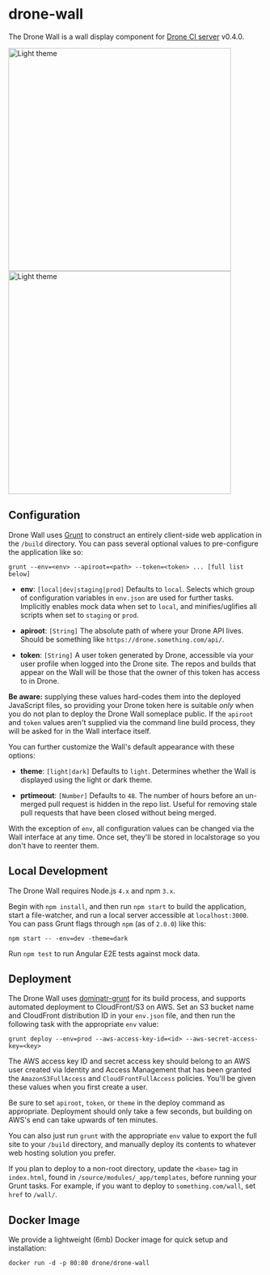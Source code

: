 # drone-wall

The Drone Wall is a wall display component for [Drone CI server](https://github.com/drone/drone) v0.4.0.

<img src="http://tathanen.github.io/drone-wall-light.png" width="440" alt="Light theme">
<img src="http://tathanen.github.io/drone-wall-dark.png" width="440" alt="Light theme">

## Configuration

Drone Wall uses [Grunt](http://gruntjs.com/) to construct an entirely client-side web application in the `/build` directory.  You can pass several optional values to pre-configure the application like so:

````
grunt --env=<env> --apiroot=<path> --token=<token> ... [full list below]
````

* **env**: `[local|dev|staging|prod]` Defaults to `local`.  Selects which group of configuration variables in `env.json` are used for further tasks.  Implicitly enables mock data when set to `local`, and minifies/uglifies all scripts when set to `staging` or `prod`.

* **apiroot**: `[String]` The absolute path of where your Drone API lives.  Should be something like `https://drone.something.com/api/`.

* **token**: `[String]` A user token generated by Drone, accessible via your user profile when logged into the Drone site.  The repos and builds that appear on the Wall will be those that the owner of this token has access to in Drone.

**Be aware:** supplying these values hard-codes them into the deployed JavaScript files, so providing your Drone token here is suitable *only* when you do not plan to deploy the Drone Wall someplace public. If the `apiroot` and `token` values aren't supplied via the command line build process, they will be asked for in the Wall interface itself.

You can further customize the Wall's default appearance with these options:

* **theme**: `[light|dark]` Defaults to `light`.  Determines whether the Wall is displayed using the light or dark theme.

* **prtimeout**: `[Number]` Defaults to `48`.  The number of hours before an un-merged pull request is hidden in the repo list.  Useful for removing stale pull requests that have been closed without being merged.

With the exception of `env`, all configuration values can be changed via the Wall interface at any time.  Once set, they'll be stored in localstorage so you don't have to reenter them.

## Local Development

The Drone Wall requires Node.js `4.x` and npm `3.x`.

Begin with `npm install`, and then run `npm start` to build the application, start a file-watcher, and run a local server accessible at `localhost:3000`.  You can pass Grunt flags through `npm` (as of `2.0.0`) like this:

````
npm start -- -env=dev -theme=dark
````

Run `npm test` to run Angular E2E tests against mock data.

## Deployment

The Drone Wall uses [dominatr-grunt](https://github.com/vokal/dominatr-grunt) for its build process, and supports automated deployment to CloudFront/S3 on AWS.  Set an S3 bucket name and CloudFront distribution ID in your `env.json` file, and then run the following task with the appropriate `env` value:

````
grunt deploy --env=prod --aws-access-key-id=<id> --aws-secret-access-key=<key>
````

The AWS access key ID and secret access key should belong to an AWS user created via Identity and Access Management that has been granted the `AmazonS3FullAccess` and `CloudFrontFullAccess` policies.  You'll be given these values when you first create a user.

Be sure to set `apiroot`, `token`, or `theme` in the deploy command as appropriate.  Deployment should only take a few seconds, but building on AWS's end can take upwards of ten minutes.

You can also just run `grunt` with the appropriate `env` value to export the full site to your `/build` directory, and manually deploy its contents to whatever web hosting solution you prefer.

If you plan to deploy to a non-root directory, update the `<base>` tag in `index.html`, found in `/source/modules/_app/templates`, before running your Grunt tasks.  For example, if you want to deploy to `something.com/wall`, set `href` to `/wall/`.

## Docker Image

We provide a lightweight (6mb) Docker image for quick setup and installation:

```
docker run -d -p 80:80 drone/drone-wall
```
